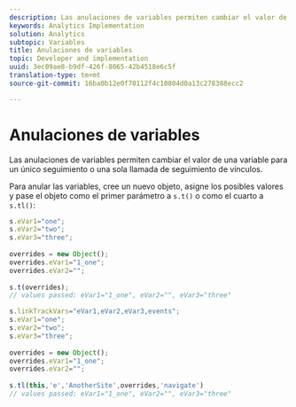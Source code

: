```yaml
---
description: Las anulaciones de variables permiten cambiar el valor de una variable para un único seguimiento o una sola llamada de seguimiento de vínculos.
keywords: Analytics Implementation
solution: Analytics
subtopic: Variables
title: Anulaciones de variables
topic: Developer and implementation
uuid: 3ec09ae8-b9df-426f-8065-42b4518e6c5f
translation-type: tm+mt
source-git-commit: 16ba0b12e0f70112f4c10804d0a13c278388ecc2

---
```



# Anulaciones de variables

Las anulaciones de variables permiten cambiar el valor de una variable para un único seguimiento o una sola llamada de seguimiento de vínculos.

Para anular las variables, cree un nuevo objeto, asigne los posibles valores y pase el objeto como el primer parámetro a `s.t()` o como el cuarto a `s.tl()`:

```js
s.eVar1="one"; 
s.eVar2="two"; 
s.eVar3="three"; 
  
overrides = new Object(); 
overrides.eVar1="1_one"; 
overrides.eVar2=""; 
  
s.t(overrides);  
// values passed: eVar1="1_one", eVar2="", eVar3="three"
```

```js
s.linkTrackVars="eVar1,eVar2,eVar3,events"; 
s.eVar1="one"; 
s.eVar2="two"; 
s.eVar3="three"; 
 
overrides = new Object(); 
overrides.eVar1="1_one"; 
overrides.eVar2=""; 
 
s.tl(this,'e','AnotherSite',overrides,'navigate')  
// values passed: eVar1="1_one", eVar2="", eVar3="three"
```

